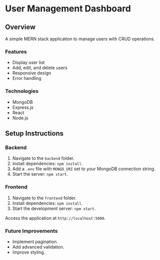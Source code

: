 # User Management Dashboard

## Overview
A simple MERN stack application to manage users with CRUD operations.

### Features
- Display user list
- Add, edit, and delete users
- Responsive design
- Error handling

### Technologies
- MongoDB
- Express.js
- React
- Node.js

## Setup Instructions

### Backend
1. Navigate to the `backend` folder.
2. Install dependencies: `npm install`.
3. Add a `.env` file with `MONGO_URI` set to your MongoDB connection string.
4. Start the server: `npm start`.

### Frontend
1. Navigate to the `frontend` folder.
2. Install dependencies: `npm install`.
3. Start the development server: `npm start`.

Access the application at `http://localhost:5000`.

### Future Improvements
- Implement pagination.
- Add advanced validation.
- Improve styling.
